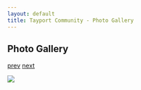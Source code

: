 ```yaml
---
layout: default
title: Tayport Community - Photo Gallery
---
```

## Photo Gallery

[prev](http://tayport.org.uk/photo/348) [next](http://tayport.org.uk/photo/350)

![ ](http://tayport.org.uk/media/349.jpg " ")

